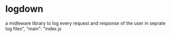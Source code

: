 # logdown
a midleware library to log every request and response of the user in seprate log files",
  "main": "index.js
